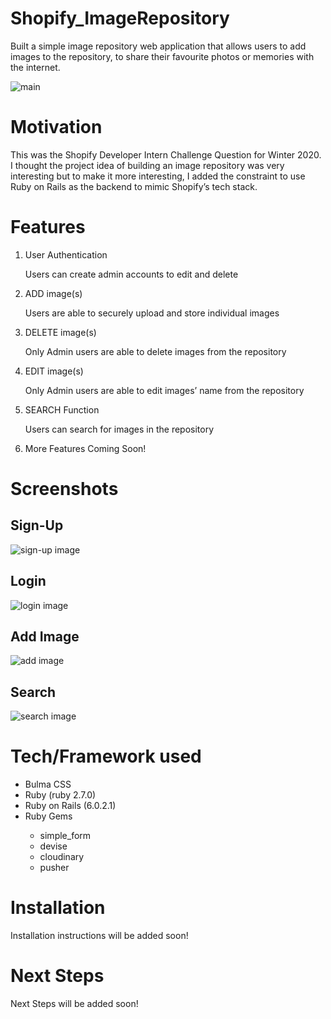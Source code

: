 <h1>Shopify_ImageRepository</h1>
<p>
  Built a simple image repository web application that allows users to add
  images to the repository, to share their favourite photos or memories with the
  internet.
</p>
<img src="https://res.cloudinary.com/djw0gfmv7/image/upload/c_scale,w_862/v1579667911/github/home_fvnhvm.png" alt="main">

<h1>Motivation</h1>
<p>
  This was the Shopify Developer Intern Challenge Question for Winter 2020. I
  thought the project idea of building an image repository was very interesting
  but to make it more interesting, I added the constraint to use Ruby on Rails
  as the backend to mimic Shopify’s tech stack.
</p>

<h1>Features</h1>
<p>
    <ol>
        <li>User Authentication</li>
        <p>Users can create admin accounts to edit and delete </p>
        <li>ADD image(s)</li>
        <p>Users are able to securely upload and store individual images  </p>
        <li>DELETE image(s)</li>
        <p>Only Admin users are able to delete images from the repository </p>
        <li>EDIT image(s)</li>
        <p>Only Admin users are able to edit images’ name from the repository </p>
        <li>SEARCH Function</li>
        <p>Users can search for images in the repository </p>
        <li>More Features Coming Soon!</li>
    </ol>
</p>

<h1>Screenshots</h1>
<h2>Sign-Up</h2>
<img src="https://res.cloudinary.com/djw0gfmv7/image/upload/v1579725172/github/sign-up-re-2_ckbab7.gif" alt="sign-up image">

<h2>Login</h2>
<img src="https://res.cloudinary.com/djw0gfmv7/image/upload/v1579725444/github/login-re_zznqd5.gif" alt="login image">

<h2>Add Image</h2>
<img src="https://res.cloudinary.com/djw0gfmv7/image/upload/v1579667635/add-image-re_hjdw87.gif" alt="add image">

<h2>Search </h2>
<img src="https://res.cloudinary.com/djw0gfmv7/image/upload/v1579726437/github/search-re_ijalun.gif" alt="search image">

<h1>Tech/Framework used</h1>
<p>
    <ul>
        <li>Bulma CSS</li>
        <li>Ruby (ruby 2.7.0)</li>
        <li>Ruby on Rails (6.0.2.1)</li>
        <li>Ruby Gems</li>
        <ul>
            <li>simple_form</li>
            <li>devise</li>
            <li>cloudinary</li>
            <li>pusher</li>
        </ul>
    </ul>
</p>

<h1>Installation</h1>
<p>
  Installation instructions will be added soon!
</p>

<h1>Next Steps</h1>
<p>
  Next Steps will be added soon!
</p>
